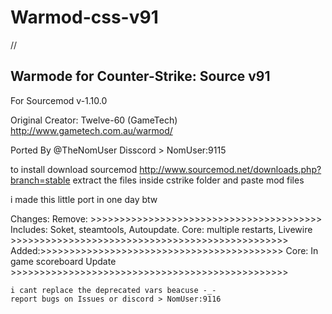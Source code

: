 # Warmod-css-v91
//
## Warmode for Counter-Strike: Source v91 

 For Sourcemod v-1.10.0

 Original Creator: Twelve-60 (GameTech)
 http://www.gametech.com.au/warmod/

 Ported By @TheNomUser  Disscord > NomUser:9115

to install download sourcemod
http://www.sourcemod.net/downloads.php?branch=stable
extract the files inside cstrike folder and paste mod files

i made this little port in one day btw

   Changes:
  	Remove: >>>>>>>>>>>>>>>>>>>>>>>>>>>>>>>>>>>>>>>>
        Includes: Soket, steamtools, Autoupdate.
 	Core: multiple restarts, Livewire
 	>>>>>>>>>>>>>>>>>>>>>>>>>>>>>>>>>>>>>>>>>>>>>>>>
 	Added:>>>>>>>>>>>>>>>>>>>>>>>>>>>>>>>>>>>>>>>>>>
 	Core: In game scoreboard Update
 	>>>>>>>>>>>>>>>>>>>>>>>>>>>>>>>>>>>>>>>>>>>>>>>>
 
 	i cant replace the deprecated vars beacuse -_-
 	report bugs on Issues or discord > NomUser:9116
 		


